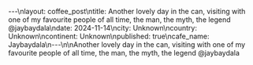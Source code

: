 ---\nlayout: coffee_post\ntitle: Another lovely day in the can, visiting with one of my favourite people of all time, the man, the myth, the legend @jaybaydala\ndate: 2024-11-14\ncity: Unknown\ncountry: Unknown\ncontinent: Unknown\npublished: true\ncafe_name: Jaybaydala\n---\n\nAnother lovely day in the can, visiting with one of my favourite people of all time, the man, the myth, the legend @jaybaydala